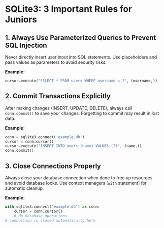 # SQLite3: 3 Important Rules for Juniors

## 1. Always Use Parameterized Queries to Prevent SQL Injection
Never directly insert user input into SQL statements. Use placeholders and pass values as parameters to avoid security risks.

**Example:**
```python
cursor.execute("SELECT * FROM users WHERE username = ?", (username,))
```

## 2. Commit Transactions Explicitly
After making changes (INSERT, UPDATE, DELETE), always call `conn.commit()` to save your changes. Forgetting to commit may result in lost data.

**Example:**
```python
conn = sqlite3.connect('example.db')
cursor = conn.cursor()
cursor.execute("INSERT INTO users (name) VALUES (?)", (name,))
conn.commit()
```

## 3. Close Connections Properly
Always close your database connection when done to free up resources and avoid database locks. Use context managers (`with` statement) for automatic cleanup.

**Example:**
```python
with sqlite3.connect('example.db') as conn:
    cursor = conn.cursor()
    # do database operations
# connection is closed automatically here
```